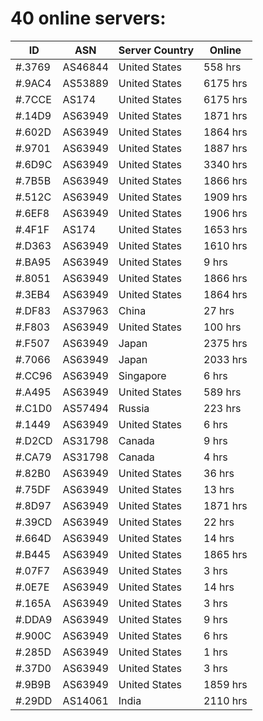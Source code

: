 # 40 online servers:

| ID | ASN | Server Country | Online |
| ------ | ------ | ------ | ------ |
| #.3769 | AS46844 | United States | 558 hrs |
| #.9AC4 | AS53889 | United States | 6175 hrs |
| #.7CCE | AS174 | United States | 6175 hrs |
| #.14D9 | AS63949 | United States | 1871 hrs |
| #.602D | AS63949 | United States | 1864 hrs |
| #.9701 | AS63949 | United States | 1887 hrs |
| #.6D9C | AS63949 | United States | 3340 hrs |
| #.7B5B | AS63949 | United States | 1866 hrs |
| #.512C | AS63949 | United States | 1909 hrs |
| #.6EF8 | AS63949 | United States | 1906 hrs |
| #.4F1F | AS174 | United States | 1653 hrs |
| #.D363 | AS63949 | United States | 1610 hrs |
| #.BA95 | AS63949 | United States | 9 hrs |
| #.8051 | AS63949 | United States | 1866 hrs |
| #.3EB4 | AS63949 | United States | 1864 hrs |
| #.DF83 | AS37963 | China | 27 hrs |
| #.F803 | AS63949 | United States | 100 hrs |
| #.F507 | AS63949 | Japan | 2375 hrs |
| #.7066 | AS63949 | Japan | 2033 hrs |
| #.CC96 | AS63949 | Singapore | 6 hrs |
| #.A495 | AS63949 | United States | 589 hrs |
| #.C1D0 | AS57494 | Russia | 223 hrs |
| #.1449 | AS63949 | United States | 6 hrs |
| #.D2CD | AS31798 | Canada | 9 hrs |
| #.CA79 | AS31798 | Canada | 4 hrs |
| #.82B0 | AS63949 | United States | 36 hrs |
| #.75DF | AS63949 | United States | 13 hrs |
| #.8D97 | AS63949 | United States | 1871 hrs |
| #.39CD | AS63949 | United States | 22 hrs |
| #.664D | AS63949 | United States | 14 hrs |
| #.B445 | AS63949 | United States | 1865 hrs |
| #.07F7 | AS63949 | United States | 3 hrs |
| #.0E7E | AS63949 | United States | 14 hrs |
| #.165A | AS63949 | United States | 3 hrs |
| #.DDA9 | AS63949 | United States | 9 hrs |
| #.900C | AS63949 | United States | 6 hrs |
| #.285D | AS63949 | United States | 1 hrs |
| #.37D0 | AS63949 | United States | 3 hrs |
| #.9B9B | AS63949 | United States | 1859 hrs |
| #.29DD | AS14061 | India | 2110 hrs |

